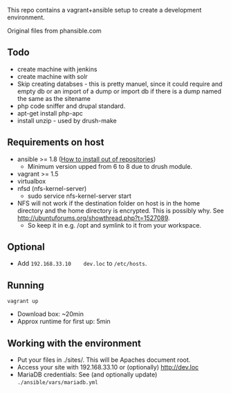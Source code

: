 This repo contains a vagrant+ansible setup to create a development environment.

Original files from phansible.com

Todo
----

- create machine with jenkins
- create machine with solr
- Skip creating databses - this is pretty manuel, since it could require and empty db or an import of a dump
  or import db if there is a dump named the same as the sitename
- php code sniffer and drupal standard.
- apt-get install php-apc
- install unzip - used by drush-make

Requirements on host
--------------------

- ansible >= 1.8 ([How to install out of repositories](http://docs.ansible.com/ansible/intro_installation.html))
  - Minimum version upped from 6 to 8 due to drush module.
- vagrant >= 1.5
- virtualbox
- nfsd (nfs-kernel-server)
  - sudo service nfs-kernel-server start
- NFS will not work if the destination folder on host is in the home directory and the home directory is encrypted. This is possibly why. See http://ubuntuforums.org/showthread.php?t=1527089.
  - So keep it in e.g. /opt and symlink to it from your workspace.

Optional
--------

- Add `192.168.33.10	dev.loc` to `/etc/hosts`.

Running
-------

`vagrant up`

- Download box: ~20min
- Approx runtime for first up: 5min

Working with the environment
----------------------------

- Put your files in ./sites/<sitename>. This will be Apaches document root.
- Access your site with 192.168.33.10 or (optionally) http://dev.loc
- MariaDB credentials: See (and optionally update) `./ansible/vars/mariadb.yml`
